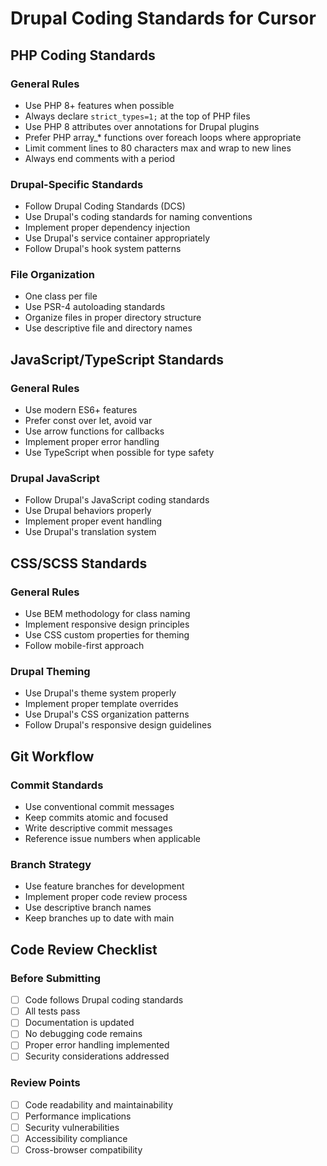 # Drupal Coding Standards for Cursor

## PHP Coding Standards

### General Rules

- Use PHP 8+ features when possible
- Always declare `strict_types=1;` at the top of PHP files
- Use PHP 8 attributes over annotations for Drupal plugins
- Prefer PHP array\_\* functions over foreach loops where appropriate
- Limit comment lines to 80 characters max and wrap to new lines
- Always end comments with a period

### Drupal-Specific Standards

- Follow Drupal Coding Standards (DCS)
- Use Drupal's coding standards for naming conventions
- Implement proper dependency injection
- Use Drupal's service container appropriately
- Follow Drupal's hook system patterns

### File Organization

- One class per file
- Use PSR-4 autoloading standards
- Organize files in proper directory structure
- Use descriptive file and directory names

## JavaScript/TypeScript Standards

### General Rules

- Use modern ES6+ features
- Prefer const over let, avoid var
- Use arrow functions for callbacks
- Implement proper error handling
- Use TypeScript when possible for type safety

### Drupal JavaScript

- Follow Drupal's JavaScript coding standards
- Use Drupal behaviors properly
- Implement proper event handling
- Use Drupal's translation system

## CSS/SCSS Standards

### General Rules

- Use BEM methodology for class naming
- Implement responsive design principles
- Use CSS custom properties for theming
- Follow mobile-first approach

### Drupal Theming

- Use Drupal's theme system properly
- Implement proper template overrides
- Use Drupal's CSS organization patterns
- Follow Drupal's responsive design guidelines

## Git Workflow

### Commit Standards

- Use conventional commit messages
- Keep commits atomic and focused
- Write descriptive commit messages
- Reference issue numbers when applicable

### Branch Strategy

- Use feature branches for development
- Implement proper code review process
- Use descriptive branch names
- Keep branches up to date with main

## Code Review Checklist

### Before Submitting

- [ ] Code follows Drupal coding standards
- [ ] All tests pass
- [ ] Documentation is updated
- [ ] No debugging code remains
- [ ] Proper error handling implemented
- [ ] Security considerations addressed

### Review Points

- [ ] Code readability and maintainability
- [ ] Performance implications
- [ ] Security vulnerabilities
- [ ] Accessibility compliance
- [ ] Cross-browser compatibility
